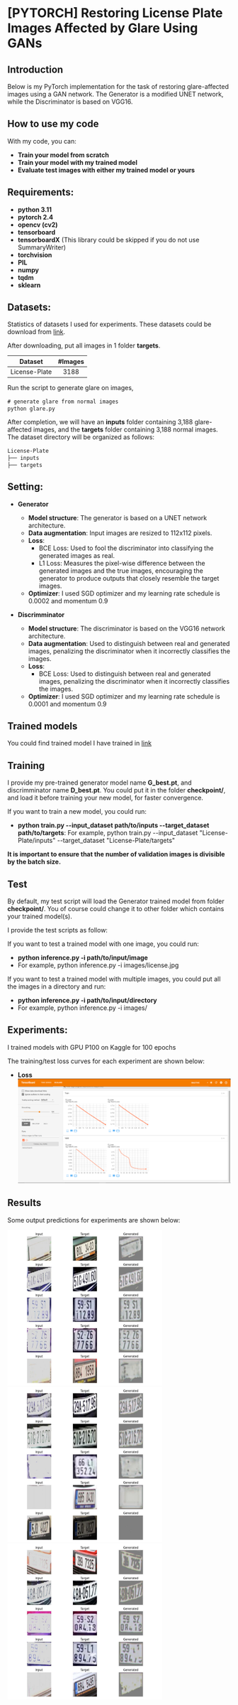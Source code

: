 # [PYTORCH] Restoring License Plate Images Affected by Glare Using GANs

## Introduction

Below is my PyTorch implementation for the task of restoring glare-affected images using a GAN network. The Generator is a modified UNET network, while the Discriminator is based on VGG16.
 
## How to use my code

With my code, you can:
* **Train your model from scratch**
* **Train your model with my trained model**
* **Evaluate test images with either my trained model or yours**

## Requirements:

* **python 3.11**
* **pytorch 2.4**
* **opencv (cv2)**
* **tensorboard**
* **tensorboardX** (This library could be skipped if you do not use SummaryWriter)
* **torchvision**
* **PIL**
* **numpy**
* **tqdm**
* **sklearn**

## Datasets:

Statistics of datasets I used for experiments. These datasets could be download from [link](https://drive.google.com/file/d/1-k-8H1owJnijj_1ymGJFxs0UYjfAvogg/view?usp=sharing).

After downloading, put all images in 1 folder **targets**.

| Dataset              | #Images  | 
|----------------------|:--------:|
| License-Plate        |    3188  |

Run the script to generate glare on images,

```
# generate glare from normal images
python glare.py
```
After completion, we will have an **inputs** folder containing 3,188 glare-affected images, and the **targets** folder containing 3,188 normal images. The dataset directory will be organized as follows:
  ```
  License-Plate
  ├── inputs
  ├── targets
  ```
## Setting:

* **Generator**
  * **Model structure**: The generator is based on a UNET network architecture.
  * **Data augmentation**: Input images are resized to 112x112 pixels.
  * **Loss**: 
    * BCE Loss: Used to fool the discriminator into classifying the generated images as real.
    * L1 Loss: Measures the pixel-wise difference between the generated images and the true images, encouraging the generator to produce outputs that closely resemble the target images.
  * **Optimizer**: I used SGD optimizer and my learning rate schedule is 0.0002 and momentum 0.9

* **Discrimminator**
  * **Model structure**: The discriminator is based on the VGG16 network architecture.
  * **Data augmentation**: Used to distinguish between real and generated images, penalizing the discriminator when it incorrectly classifies the images.
  * **Loss**: 
    * BCE Loss: Used to distinguish between real and generated images, penalizing the discriminator when it incorrectly classifies the images.
  * **Optimizer**: I used SGD optimizer and my learning rate schedule is 0.0001 and momentum 0.9

## Trained models

You could find trained model I have trained in [link](https://drive.google.com/drive/folders/1WRsrMlSpE_LkvgyaqDe0rTZx7rjkBs7p?usp=drive_link)

## Training

I provide my pre-trained generator model name **G_best.pt**, and discrimminator name **D_best.pt**. You could put it in the folder **checkpoint/**, and load it before training your new model, for faster convergence.

If you want to train a new model, you could run:
- **python train.py --input_dataset path/to/inputs --target_dataset path/to/targets**: For example, python train.py --input_dataset "License-Plate/inputs" --target_dataset "License-Plate/targets"

**It is important to ensure that the number of validation images is divisible by the batch size.**

## Test

By default, my test script will load the Generator trained model from folder **checkpoint/**. You of course could change it to other folder which contains your trained model(s).

I provide the test scripts as follow:

If you want to test a trained model with one image, you could run:
- **python inference.py -i path/to/input/image**
- For example, python inference.py -i images/license.jpg

If you want to test a trained model with multiple images, you could put all the images in a directory and run:
- **python inference.py -i path/to/input/directory** 
- For example, python inference.py -i images/

## Experiments:

I trained models with GPU P100 on Kaggle for 100 epochs

The training/test loss curves for each experiment are shown below:

- **Loss**
![train_loss](demo/loss.png)

## Results

Some output predictions for experiments are shown below:

<img src="demo/image_1.jpg" width="350">  <img src="demo/image_2.jpg" width="350"> <img src="demo/image_3.jpg" width="350">   

